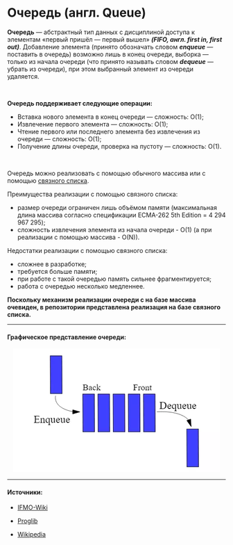 # Очередь (англ. Queue)

__Очередь__  — абстрактный тип данных с дисциплиной доступа к элементам «первый пришёл — первый вышел» ***(FIFO, англ. first in, first out)***. Добавление элемента (принято обозначать словом ***enqueue*** — поставить в очередь) возможно лишь в конец очереди, выборка — только из начала очереди (что принято называть словом ***dequeue*** — убрать из очереди), при этом выбранный элемент из очереди удаляется.

<br/>

__Очередь поддерживает следующие операции:__
-   Вставка нового элемента в конец очереди — сложность: O(1);
-   Извлечение первого элемента — сложность: O(1);
-   Чтение первого или последнего элемента без извлечения из очереди — сложность: O(1);
-   Получение длины очереди, проверка на пустоту — сложность: O(1).


<br/>

Очередь можно реализовать с помощью обычного массива или с помощью [связного списка](../DoubleLinkedList/).

Преимущества реализации с помощью связного списка: 
- размер очереди ограничен лишь объёмом памяти (максимальная длина массива согласно спецификации ECMA-262 5th Edition = 4 294 967 295);
- сложность извлечения элемента из начала очереди - O(1) (а при реализации с помощью массива - O(N)).

Недостатки реализации с помощью связного списка: 
- сложнее в разработке; 
- требуется больше памяти; 
- при работе с такой очередью память сильнее фрагментируется; 
- работа с очередью несколько медленнее.

__Поскольку механизм реализации очереди с на базе массива очевиден, в репозитории представлена реализация на базе связного списка.__

_____
#### Графическое представление очереди:

<p align='center'><img  src='./images/1.webp' alt='Графическое представление очереди'></p>


_____
#### Источники:

+ [IFMO-Wiki](https://neerc.ifmo.ru/wiki/index.php?title=%D0%9E%D1%87%D0%B5%D1%80%D0%B5%D0%B4%D1%8C)

+ [Proglib](https://proglib.io/p/rasprostranennye-algoritmy-i-struktury-dannyh-v-javascript-steki-ocheredi-i-svyaznye-spiski-2021-10-13)

+ [Wikipedia](https://ru.wikipedia.org/wiki/%D0%9E%D1%87%D0%B5%D1%80%D0%B5%D0%B4%D1%8C_(%D0%BF%D1%80%D0%BE%D0%B3%D1%80%D0%B0%D0%BC%D0%BC%D0%B8%D1%80%D0%BE%D0%B2%D0%B0%D0%BD%D0%B8%D0%B5))
